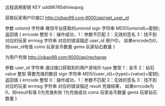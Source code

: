 远程调用密钥 KEY
udd98765dhiiwqsxg

获取玩家用户ID接口
http://xibao99.com:9000/api/get_user_id

参数
unionid  字符串  微信平台获取的unionid
sign    字符串   MD5({unionid}+密钥);
返回值
{
    errcode 整型  0：操作成功，1：参数不匹配 2：无效的签名 3：找不到对应的玩家
    errmsg 字符串 对应的错误描述
    user_id 用户ID， 如果errcode为0，则user_id有值
    coins 玩家金币数量
    gems 玩家钻石数量
}


为用户充值
http://xibao99.com:9000/api/recharge

参数
user_id  字符串  通过接口获取到的用户游戏ID
type 整型   1：金币  2：钻石
value 整型       需要充值的数目
sign    字符串   MD5({user_id}+{type}+{value}+密钥);
返回值
{
    errcode 整型  0：操作成功，1：参数不匹配 2：无效的签名 3：找不到对应的玩家
    errmsg 字符串 对应的错误描述
    result 充值结果， 如果errcode为0，则result有值  0为充值失败 1为充值成功
    coins 玩家金币数量
    gems 玩家钻石数量
}